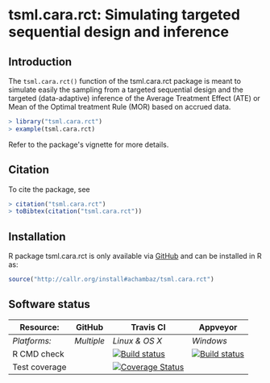 # tsml.cara.rct: Simulating targeted sequential design and inference 

## Introduction

The  `tsml.cara.rct()`  function of  the  tsml.cara.rct  package is  meant  to
simulate  easily  the sampling  from  a  targeted  sequential design  and  the
targeted (data-adaptive)  inference of the  Average Treatment Effect  (ATE) or
Mean of the Optimal treatment Rule (MOR) based on accrued data.

```r
> library("tsml.cara.rct")
> example(tsml.cara.rct)
```

Refer to the package's vignette for more details.


## Citation

To cite the package, see 

```r
> citation("tsml.cara.rct")
> toBibtex(citation("tsml.cara.rct"))
```

## Installation 

R       package      tsml.cara.rct       is      only       available      via
[GitHub](https://github.com/achambaz/tsml.cara.rct) and can  be installed in R
as:

```r 
source("http://callr.org/install#achambaz/tsml.cara.rct") 
```


## Software status

| Resource:     | GitHub        | Travis CI      | Appveyor         |
| ------------- | ------------------- | -------------- | ---------------- |
| _Platforms:_  | _Multiple_          | _Linux & OS X_ | _Windows_        |
| R CMD check  | | <a href="https://travis-ci.org/achambaz/tsml.cara.rct"><img src="https://travis-ci.org/achambaz/tsml.cara.rct.svg" alt="Build status"></a> | <a href="https://ci.appveyor.com/project/achambaz/tsml-cara-rct"><img src="https://ci.appveyor.com/api/projects/status/github/achambaz/tsml.cara.rct?svg=true" alt="Build status"></a> |
| Test coverage | | <a href="https://codecov.io/gh/achambaz/tsml.cara.rct"><img src="https://codecov.io/gh/achambaz/tsml.cara.rct/branch/master/graph/badge.svg" alt="Coverage Status"/></a> | |
